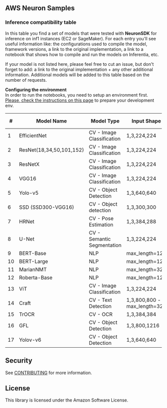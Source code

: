 ## AWS Neuron Samples

### Inference compatibility table

In this table you find a set of models that were tested with **NeuronSDK** for inference on inf1 instances (EC2 or SageMaker). For each entry you'll see useful information like: the configurations used to compile the model, framework versions, a link to the original implementation, a link to a notebook that shows how to compile and run the models on Inferentia, etc.  

If your model is not listed here, please feel free to cut an issue, but don't forget to add: a link to the original implementation + any other additional information. Additional models will be added to this table based on the number of requests.

**Configuring the environment**  
In order to run the notebooks, you need to setup an environment first. [Please, check the instructions on this page](https://awsdocs-neuron.readthedocs-hosted.com/en/latest/neuron-intro/get-started.html) to prepare your development env. 


|#	|Model Name	|Model Type	|Input Shape	|NeuronSDK Version	|Framework/Version	|Original Implementation	|Sample	|
|---	|---	|---	|---	|---	|---	|---	|---	|
|1	|EfficientNet	|CV - Image Classification	|1,3,224,224	|1.10.1.2.2.0.0	|Pytorch 1.10.1	|[link](https://pytorch.org/vision/stable/models/efficientnet.html)|[notebook](torch-neuron/inference/efficientnet)|
|2	|ResNet(18,34,50,101,152)|CV - Image Classification	|1,3,224,224	|1.10.1.2.2.0.0	|Pytorch 1.10.1	|[link](https://pytorch.org/vision/stable/models/resnet.html)|[notebook](torch-neuron/inference/resnet)|
|3	|ResNetX	|CV - Image Classification	|1,3,224,224	|1.10.1.2.2.0.0	|Pytorch 1.10.1	|[link](https://pytorch.org/vision/stable/models/resnext.html)|[notebook](torch-neuron/inference/resnext)	|
|4	|VGG16	|CV - Image Classification	|1,3,224,224	|1.10.1.2.2.0.0	|Pytorch 1.10.1	|[link](https://pytorch.org/vision/stable/models/vgg.html)|[notebook](torch-neuron/inference/vgg)|
|5	|Yolo-v5	|CV - Object Detection	|1,3,640,640	|1.10.1.2.2.0.0	|Pytorch 1.10.1	|[link](https://github.com/ultralytics/yolov5/releases/tag/v5.0)|[notebook](torch-neuron/inference/yolov5)	|
|6	|SSD (SSD300-VGG16)	|CV - Object detection	|1,3,300,300	|1.10.2.2.3.0.0	|Pytorch 1.10.2	|[link](https://pytorch.org/vision/stable/models/ssd.html)|[notebook](torch-neuron/inference/ssd)|
|7	|HRNet	|CV - Pose Estimation	|1,3,384,288	|1.10.2.2.3.0.0	|Pytorch 1.10.2	|[link](https://github.com/leoxiaobin/deep-high-resolution-net.pytorch.git)|[notebook](torch-neuron/inference/hrnet)|
|8	|U-Net	|CV - Semantic Segmentation	|1,3,224,224	|2.5.2.2.1.14.0	|Tensorflow 2.5.2	|[link](https://github.com/jakeret/unet)|[notebook](tensorflow-neuron/inference/unet)|
|9	|BERT-Base	|NLP	|max_length=128	|1.10.1.2.2.0.0	|Pytorch 1.10.2	|[link](https://huggingface.co/bert-base-cased)|[notebook](torch-neuron/inference/bertbasecased)|
|10	|BERT-Large	|NLP	|max_length=128	|1.10.1.2.2.0.0	|Pytorch 1.10.2	|[link](https://huggingface.co/bert-large-uncased)|[notebook](torch-neuron/inference/bertlargeuncased)|
|11	|MarianNMT	|NLP	|max_length=32 |1.7.\*|Pytorch 1.7|[link](https://huggingface.co/Helsinki-NLP/opus-mt-en-de)|[notebook](torch-neuron/inference/marianmt)|
|12	|Roberta-Base	|NLP	|max_length=128|1.10.1.2.2.0.0	|Pytorch 1.10.2|[link](https://huggingface.co/roberta-base)|[notebook](torch-neuron/inference/robertabase)|
|13	|ViT		|CV - Image Classification	|1,3,224,224	|1.10.2.2.3.0.0 |Pytorch 1.10.2 |[link](https://huggingface.co/docs/transformers/model_doc/vit)|[notebook](torch-neuron/inference/vit)	|
|14	|Craft		|CV - Text Detection	|1,3,800,800 - max_length=32|1.10.2.2.3.0.0 |Pytorch 1.10.2 |[link](https://github.com/clovaai/CRAFT-pytorch)|[notebook](torch-neuron/inference/craft)	|
|15	|TrOCR		|CV - OCR	|1,3,384,384	|1.10.2.2.3.0.0 |Pytorch 1.10.2 |[link](https://huggingface.co/docs/transformers/en/model_doc/trocr)|[notebook](torch-neuron/inference/trocr)	|
|16	|GFL		|CV - Object Detection	|1,3,800,1216	|1.10.2.2.3.0.0 |Pytorch 1.10.2 |[link](https://github.com/open-mmlab/mmdetection/blob/master/configs/gfl/README.md)|[notebook](torch-neuron/inference/gfl_mmdet)	|
|17	|Yolov-v6	|CV - Object Detection	|1,3,640,640	|1.11.0.2.3.0.0 |Pytorch 1.11.0 |[link](https://github.com/meituan/YOLOv6.git)|[notebook](torch-neuron/inference/yolov6)|


## Security

See [CONTRIBUTING](CONTRIBUTING.md#security-issue-notifications) for more information.

## License

This library is licensed under the Amazon Software License.
